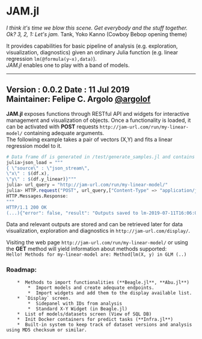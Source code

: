 # JAM.jl  

*I think it's time we blow this scene. Get everybody and the stuff together. Ok? 3, 2, 1: Let's jam.* Tank, Yoko Kanno (Cowboy Bebop opening theme)   

It provides capabilities for  basic pipeline of analysis (e.g. exploration, visualization, diagnostics) given an ordinary Julia function (e.g. linear regression `lm(@formula(y~x),data)`).  
*JAM.jl* enables one to play with a band of models.  

---  
Version  : 0.0.2
Date     : 11 Jul 2019  
Maintainer: Felipe C. Argolo [@argolof](https://github.com/fargolo)  
---  

**JAM.jl** exposes functions through RESTful API and widgets for interactive management and visualization of objects. Once a functionality is loaded, it can be activated with **POST** requests `http://jam-url.com/run/my-linear-model/` containing adequate arguments.  
The following example takes a pair of vectors (X,Y) and fits a linear regression model to it.  
```julia
# Data frame df is generated in /test/generate_samples.jl and contains variables x and y_linear
julia>json_load = """
{ \"source\" : \"json_stream\",
\"x\" : $(df.x),
\"y\" : $(df.y_linear)}"""
julia> url_query = "http://jam-url.com/run/my-linear-model/"
julia> HTTP.request("POST", url_query,["Content-Type" => "application/json"],json_load)
HTTP.Messages.Response:
"""
HTTP/1.1 200 OK
(...){"error": false, "result": "Outputs saved to lm-2019-07-11T16:06:07.821"}"""
```  

Data and relevant outputs are stored and can be retrieved later for data visualization, exploration and diagnostics in `http://jam-url.com/display/`.

Visiting the web page `http://jam-url.com/run/my-linear-model/` or using the **GET** method will yield information about methods supported:  
`Hello! Methods for my-linear-model are: Method[lm(X, y) in GLM (..)`  

### Roadmap:    

		*  Methods to import functionalities (**Beagle.jl**, **Abu.jl**)
			*  Import models and create adequate endpoints.    
			*  Import widgets and add them to the display available list.   
		*  `Display` screen.  
			*  Sidepanel with IDs from analysis  
			*  Standard X-Y Widget (in Beagle.jl)  
		*  List of models/datasets screen (View of SQL DB)   
		*  Init Docker containers for predict tasks (**Infra.jl**)   
		*  Built-in system to keep track of dataset versions and analysis using MD5 checksum or similar.  
